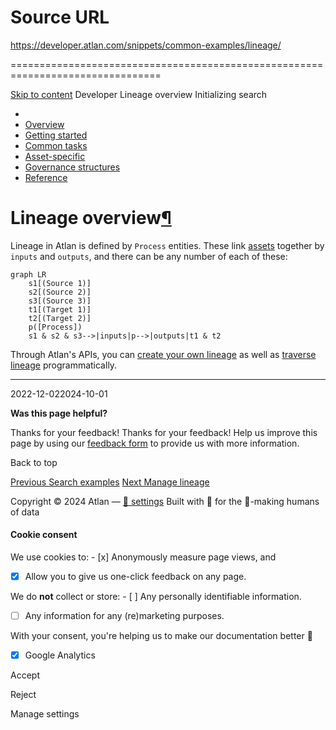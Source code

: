 # Source URL
https://developer.atlan.com/snippets/common-examples/lineage/

================================================================================

<!--
canonical: https://developer.atlan.com/snippets/common-examples/lineage/
meta-content-security-policy: object-src 'none'; base-uri 'self'; manifest-src 'self'; media-src 'self';
meta-description: Explore how to define lineage in Atlan.
meta-generator: mkdocs-1.6.1, mkdocs-material-9.6.14
meta-og-description: Explore how to define lineage in Atlan.
meta-og-image: https://developer.atlan.com/assets/images/social/snippets/common-examples/lineage/index.png
meta-og-image-height: 630
meta-og-image-type: image/png
meta-og-image-width: 1200
meta-og-title: Lineage overview - Developer
meta-og-type: website
meta-og-url: https://developer.atlan.com/snippets/common-examples/lineage/
meta-twitter:card: summary_large_image
meta-twitter:description: Explore how to define lineage in Atlan.
meta-twitter:image: https://developer.atlan.com/assets/images/social/snippets/common-examples/lineage/index.png
meta-twitter:title: Lineage overview - Developer
meta-viewport: width=device-width,initial-scale=1
title: Lineage overview - Developer
-->

[Skip to content](#lineage-overview) Developer Lineage overview Initializing search 

* 
* [Overview](../../..)
* [Getting started](../../../getting-started/)
* [Common tasks](../../)
* [Asset\-specific](../../../patterns/)
* [Governance structures](../../../governance/)
* [Reference](../../../reference/)

Lineage overview[¶](#lineage-overview "Permanent link")
=======================================================

Lineage in Atlan is defined by `Process` entities. These link [assets](../../../getting-started/#what-is-an-asset) together by `inputs` and `outputs`, and there can be any number of each of these:

```
graph LR
    s1[(Source 1)]
    s2[(Source 2)]
    s3[(Source 3)]
    t1[(Target 1)]
    t2[(Target 2)]
    p([Process])
    s1 & s2 & s3-->|inputs|p-->|outputs|t1 & t2
```
Through Atlan's APIs, you can [create your own lineage](manage/) as well as [traverse lineage](traverse/) programmatically.

---

2022\-12\-022024\-10\-01

**Was this page helpful?**

Thanks for your feedback! Thanks for your feedback! Help us improve this page by using our [feedback form](https://docs.google.com/forms/d/e/1FAIpQLScfoq7vqEn8S4QvN0ehPp0MRy6WYK5x-okJDqD69lHgoPPWtg/viewform?usp=pp_url&entry.1800719315=/snippets/common-examples/lineage/) to provide us with more information. 

Back to top

[Previous Search examples](../finding/examples/) [Next Manage lineage](manage/) 

Copyright © 2024 Atlan — [🍪 settings](#__consent) 
Built with 💙 for the 🤖\-making humans of data 

#### Cookie consent

We use cookies to: - [x] Anonymously measure page views, and
- [x] Allow you to give us one\-click feedback on any page.

 We do **not** collect or store: - [ ] Any personally identifiable information.
- [ ] Any information for any (re)marketing purposes.

 With your consent, you're helping us to make our documentation better 💙

- [x] Google Analytics

Accept

Reject

Manage settings

